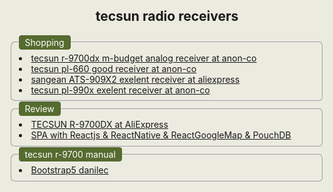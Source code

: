 <html style="background-color:#ebebe0;">
<body style="background-color:#ebebe0;">
  <h2 style="text-align:center;">tecsun  radio receivers</h2>
  <fieldset style="border-radius:0.5em;">
    <legend style="background-color: darkolivegreen;color: white;padding: 3px 10px 3px 10px;border-radius:0.3em;"
            >Shopping</legend>
      <li><a href="https://www.anon-co.com/product/tecsun-radio-r9700dx">
        tecsun r-9700dx m-budget analog receiver at anon-co</a>
    </li>
    <li>
      <a href="https://www.anon-co.com/product/tecsun-pl660-ssb-radio">
        tecsun pl-660 good receiver at anon-co</a>
    </li>
    <li>
      <a href="https://www.aliexpress.com/item/1005002488981122.html?spm=a2g0o.productlist.0.0.63d023353WYhlk&ad_pvid=202207080832452501833254117640002599576_3&s=p">
        sangean ATS-909X2 exelent receiver at aliexpress</a>
    </li>
     <li>
      <a href="https://www.anon-co.com/product/tecsun-pl990x-radio">
        tecsun pl-990x exelent receiver at anon-co</a>
    </li>
    
  </fieldset>
  <fieldset style="border-radius:0.5em;">
   <legend style="background-color: darkolivegreen;color: white;padding: 3px 10px 3px 10px;border-radius:0.3em;"
            >Review</legend>
    <li><a href="https://www.aliexpress.com/item/32823151713.html?spm=a2g0o.productlist.0.0.3da872a6DByXJq&algo_pvid=5b7b090f-e117-41fe-97b0-81a9c78599ac&algo_exp_id=5b7b090f-e117-41fe-97b0-81a9c78599ac-24&pdp_ext_f=%7B%22sku_id%22%3A%2265032432624%22%7D&pdp_npi=2%40dis%21ILS%21%21217.11%21%21%21%21%21%402100bdf016572163077425774ef6e4%2165032432624%21sea">TECSUN R-9700DX at AliExpress</a>
    </li>
    <li>
      <a href="https://perlov3301.github.io/reactlocations/"> SPA with Reactjs & ReactNative & ReactGoogleMap & PouchDB</a>
    </li>
 </fieldset>
 <fieldset style="border-radius:0.5em;">
     <legend style="background-color: darkolivegreen;color: white;padding: 3px 10px 3px 10px;border-radius:0.3em;"
              >tecsun r-9700 manual</legend>
      <li><a href="https://tecsun9700.github.io/danilec/"> Bootstrap5 danilec</a>
      </li>
  </fieldset>
</body>
</html>

